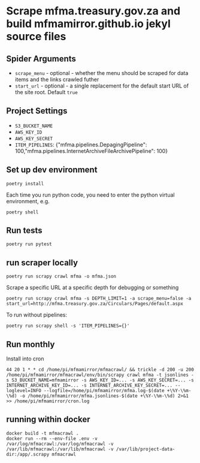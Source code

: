 # Scrape mfma.treasury.gov.za and build mfmamirror.github.io jekyl source files

## Spider Arguments

- `scrape_menu` - optional - whether the menu should be scraped for data items and the links crawled futher
- `start_url` - optional - a single replacement for the default start URL of the site root. Default `true`

## Project Settings

- `S3_BUCKET_NAME`
- `AWS_KEY_ID`
- `AWS_KEY_SECRET`
- `ITEM_PIPELINES`: {"mfma.pipelines.DepagingPipeline": 100,"mfma.pipelines.InternetArchiveFileArchivePipeline": 100}

## Set up dev environment

    poetry install

Each time you run python code, you need to enter the python virtual environment, e.g.

    poetry shell

## Run tests

    poetry run pytest

## run scraper locally

    poetry run scrapy crawl mfma -o mfma.json

Scrape a specific URL at a specific depth for debugging or something

    poetry run scrapy crawl mfma -s DEPTH_LIMIT=1 -a scrape_menu=false -a start_url=http://mfma.treasury.gov.za/Circulars/Pages/default.aspx

To run without pipelines:

    poetry run scrapy shell -s 'ITEM_PIPELINES={}'

## Run monthly

Install into cron

    44 20 1 * * cd /home/pi/mfmamirror/mfmacrawl/ && trickle -d 200 -u 200 /home/pi/mfmamirror/mfmacrawl/env/bin/scrapy crawl mfma -t jsonlines -s S3_BUCKET_NAME=mfmamirror -s AWS_KEY_ID=... -s AWS_KEY_SECRET=... -s INTERNET_ARCHIVE_KEY_ID=... -s INTERNET_ARCHIVE_KEY_SECRET=... --loglevel=INFO --logfile=/home/pi/mfmamirror/mfma.log-$(date +\%Y-\%m-\%d) -o /home/pi/mfmamirror/mfma.jsonlines-$(date +\%Y-\%m-\%d) 2>&1 >> /home/pi/mfmamirror/cron.log

## running within docker

    docker build -t mfmacrawl .
    docker run --rm --env-file .env -v /var/log/mfmacrawl:/var/log/mfmacrawl -v /var/lib/mfmacrawl:/var/lib/mfmacrawl -v /var/lib/project-data-dir:/app/.scrapy mfmacrawl
